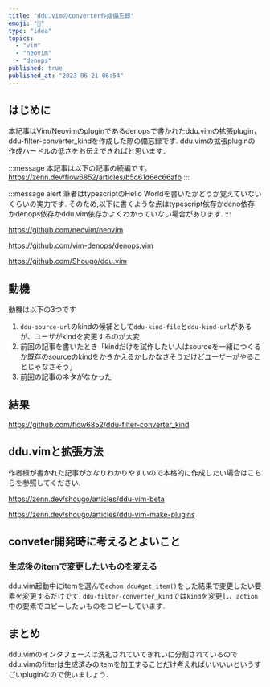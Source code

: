 ```yaml
---
title: "ddu.vimのconverter作成備忘録"
emoji: "🌟"
type: "idea"
topics:
  - "vim"
  - "neovim"
  - "denops"
published: true
published_at: "2023-06-21 06:54"
---
```


## はじめに

本記事はVim/Neovimのpluginであるdenopsで書かれたddu.vimの拡張plugin，ddu-filter-converter_kindを作成した際の備忘録です.
ddu.vimの拡張pluginの作成ハードルの低さをお伝えできればと思います．

:::message 
本記事は以下の記事の続編です。
https://zenn.dev/flow6852/articles/b5c61d6ec66afb
:::

:::message alert
筆者はtypescriptのHello Worldを書いたかどうか覚えていないくらいの実力です.
そのため,以下に書くような点はtypescript依存かdeno依存かdenops依存かddu.vim依存かよくわかっていない場合があります.
:::

https://github.com/neovim/neovim

https://github.com/vim-denops/denops.vim

https://github.com/Shougo/ddu.vim


## 動機

動機は以下の3つです

1. `ddu-source-url`のkindの候補として`ddu-kind-file`と`ddu-kind-url`があるが、ユーザがkindを変更するのが大変
1. 前回の記事を書いたとき「kindだけを試作したい人はsourceを一緒につくるか既存のsourceのkindをかきかえるかしかなさそうだけどユーザーがやることじゃなさそう」
1. 前回の記事のネタがなかった

## 結果

https://github.com/flow6852/ddu-filter-converter_kind

## ddu.vimと拡張方法

作者様が書かれた記事がかなりわかりやすいので本格的に作成したい場合はこちらを参照してください.

https://zenn.dev/shougo/articles/ddu-vim-beta

https://zenn.dev/shougo/articles/ddu-vim-make-plugins

## conveter開発時に考えるとよいこと

### 生成後のitemで変更したいものを変える

ddu.vim起動中にitemを選んで`echom ddu#get_item()`をした結果で変更したい要素を変更するだけです.
`ddu-filter-converter_kind`では`kind`を変更し、`action`中の要素でコピーしたいものをコピーしています.

## まとめ

ddu.vimのインタフェースは洗礼されていてきれいに分割されているのでddu.vimのfilterは生成済みのitemを加工することだけ考えればいいいいというすごいpluginなので使いましょう．
